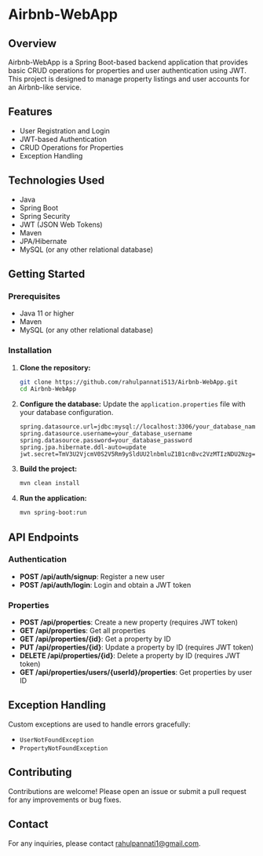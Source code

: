 # Airbnb-WebApp

## Overview
Airbnb-WebApp is a Spring Boot-based backend application that provides basic CRUD operations for properties and user authentication using JWT. This project is designed to manage property listings and user accounts for an Airbnb-like service.

## Features
- User Registration and Login
- JWT-based Authentication
- CRUD Operations for Properties
- Exception Handling

## Technologies Used
- Java
- Spring Boot
- Spring Security
- JWT (JSON Web Tokens)
- Maven
- JPA/Hibernate
- MySQL (or any other relational database)

## Getting Started

### Prerequisites
- Java 11 or higher
- Maven
- MySQL (or any other relational database)

### Installation

1. **Clone the repository:**
    ```sh
    git clone https://github.com/rahulpannati513/Airbnb-WebApp.git
    cd Airbnb-WebApp
    ```

2. **Configure the database:**
    Update the `application.properties` file with your database configuration.
    ```properties
    spring.datasource.url=jdbc:mysql://localhost:3306/your_database_name
    spring.datasource.username=your_database_username
    spring.datasource.password=your_database_password
    spring.jpa.hibernate.ddl-auto=update
    jwt.secret=TmV3U2VjcmV0S2V5Rm9ySldUU2lnbmluZ1B1cnBvc2VzMTIzNDU2Nzg=
    ```

3. **Build the project:**
    ```sh
    mvn clean install
    ```

4. **Run the application:**
    ```sh
    mvn spring-boot:run
    ```

## API Endpoints

### Authentication
- **POST /api/auth/signup**: Register a new user
- **POST /api/auth/login**: Login and obtain a JWT token

### Properties
- **POST /api/properties**: Create a new property (requires JWT token)
- **GET /api/properties**: Get all properties
- **GET /api/properties/{id}**: Get a property by ID
- **PUT /api/properties/{id}**: Update a property by ID (requires JWT token)
- **DELETE /api/properties/{id}**: Delete a property by ID (requires JWT token)
- **GET /api/properties/users/{userId}/properties**: Get properties by user ID

## Exception Handling
Custom exceptions are used to handle errors gracefully:
- `UserNotFoundException`
- `PropertyNotFoundException`

## Contributing
Contributions are welcome! Please open an issue or submit a pull request for any improvements or bug fixes.

## Contact
For any inquiries, please contact rahulpannati1@gmail.com.
